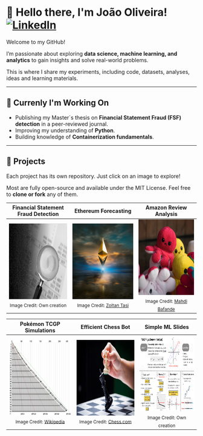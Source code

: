 <!---
Overall GitHub Profile README
--->
# 👋 Hello there, I'm João Oliveira! [![LinkedIn](https://img.shields.io/badge/LinkedIn-blue?logo=linkedin)](https://www.linkedin.com/in/joaobrasoliveira/)  

Welcome to my GitHub! 

I’m passionate about exploring **data science, machine learning, and analytics** to gain insights and solve real-world problems. 

This is where I share my experiments, including code, datasets, analyses, ideas and learning materials.

---
## 🎯 Currenly I'm Working On  
- Publishing my Master´s thesis on **Financial Statement Fraud (FSF) detection** in a peer-reviewed journal.
- Improving my understanding of **Python**.   
- Building knowledge of **Containerization fundamentals**.  

---

## 📌 Projects
Each project has its own repository. Just click on an image to explore!

Most are fully open-source and available under the MIT License. Feel free to **clone or fork** any of them.

<!--
<div align="center">

| [<a href="https://github.com/JoaoBrasOliveira/decoding-the-numbers-and-language-behind-financial-statement-fraud"><img src="images/Picture2.png" alt="Master’s Thesis" width="300" height="200" /></a> <br> <sub>Image Credit: Own creation</sub>](https://github.com/JoaoBrasOliveira/decoding-the-numbers-and-language-behind-financial-statement-fraud) | [<a href="https://github.com/JoaoBrasOliveira/ethereum_prices"><img src="images/zoltan-tasi-uNXmhzcQjxg-unsplash.jpg" alt="Ethereum Price Prediction" width="300" height="200" /></a> <br> <sub>Image Credit: <a href="https://unsplash.com/pt-br/@zoltantasi" target="_blank">Zoltan Tasi</a></sub>](https://github.com/JoaoBrasOliveira/ethereum_prices) | [<a href="https://github.com/JoaoBrasOliveira/amazon_sentiment_analysis"><img src="images/mahdi-bafande-qgJ1rt7TeeY-unsplash.jpg" alt="Amazon Reviews Sentiment Analysis" width="300" height="200" /></a> <br> <sub>Image Credit: <a href="https://unsplash.com/pt-br/@mahdibafande" target="_blank">Mahdi Bafande</a></sub>](https://github.com/JoaoBrasOliveira/amazon_sentiment_analysis) |
|:---:|:---:|:---:|
| **Financial Statement Fraud Detection** | **Forecasting of Ethereum Prices** | **Sentiment Analysis of Amazon Reviews** |

| [<a href="https://github.com/JoaoBrasOliveira/pokemontcgp_greed"><img src="images/Pokemon.png" alt="Pokémon TCGP Analysis" width="300" height="200" /></a> <br> <sub>Image Credit: <a href="https://pt.wikipedia.org/wiki/Wikip%C3%A9dia:P%C3%A1gina_principal">Wikipedia</a></sub>](https://github.com/JoaoBrasOliveira/pokemontcgp_greed) | [<a href="https://github.com/JoaoBrasOliveira/chessbot"><img src="images/chess.jpeg" alt="Chess Playing Bot" width="300" height="200" /></a> <br> <sub>Image Credit: <a href="https://www.chess.com/home">Chess.com</a></sub>](https://github.com/JoaoBrasOliveira/chessbot) | [<a href="https://github.com/JoaoBrasOliveira/simple-machine-learning-explained"><img src="images/PCA_cheatslide.png" alt="ML Slides" width="300" height="200" /></a> <br> <sub>Image Credit: Own creation</sub>](https://github.com/JoaoBrasOliveira/simple-machine-learning-explained) |
|:---:|:---:|:---:|
| **Pokémon TCGP Simulations** | **Creating an efficient Chess Bot** | **Simple ML Slides** |

</div>
--->

<div align="center">

| **Financial Statement Fraud Detection** | **Ethereum Forecasting** | **Amazon Review Analysis** |
|:---:|:---:|:---:|
| <a href="https://github.com/JoaoBrasOliveira/decoding-the-numbers-and-language-behind-financial-statement-fraud"><img src="images/Picture2.png" alt="Master’s Thesis" width="300" height="200" /></a> <br> <sub>Image Credit: Own creation</sub> | <a href="https://github.com/JoaoBrasOliveira/ethereum_prices"><img src="images/zoltan-tasi-uNXmhzcQjxg-unsplash.jpg" alt="Ethereum Price Prediction" width="300" height="200" /></a> <br> <sub>Image Credit: <a href="https://unsplash.com/pt-br/@zoltantasi" target="_blank">Zoltan Tasi</a></sub> | <a href="https://github.com/JoaoBrasOliveira/amazon_sentiment_analysis"><img src="images/mahdi-bafande-qgJ1rt7TeeY-unsplash.jpg" alt="Amazon Reviews Sentiment Analysis" width="300" height="200" /></a> <br> <sub>Image Credit: <a href="https://unsplash.com/pt-br/@mahdibafande" target="_blank">Mahdi Bafande</a></sub> |

| **Pokémon TCGP Simulations** | **Efficient Chess Bot** | **Simple ML Slides** |
|:---:|:---:|:---:|
| <a href="https://github.com/JoaoBrasOliveira/pokemontcgp_greed"><img src="images/Pokemon.png" alt="Pokémon TCGP Analysis" width="300" height="200" /></a> <br> <sub>Image Credit: <a href="https://pt.wikipedia.org/wiki/Wikip%C3%A9dia:P%C3%A1gina_principal" target="_blank">Wikipedia</a></sub> | <a href="https://github.com/JoaoBrasOliveira/chessbot"><img src="images/chess.jpeg" alt="Chess Playing Bot" width="300" height="200" /></a> <br> <sub>Image Credit: <a href="https://www.chess.com/home" target="_blank">Chess.com</a></sub> | <a href="https://github.com/JoaoBrasOliveira/simple-machine-learning-explained"><img src="images/PCA_cheatslide.png" alt="ML Slides" width="300" height="200" /></a> <br> <sub>Image Credit: Own creation</sub> |

</div>